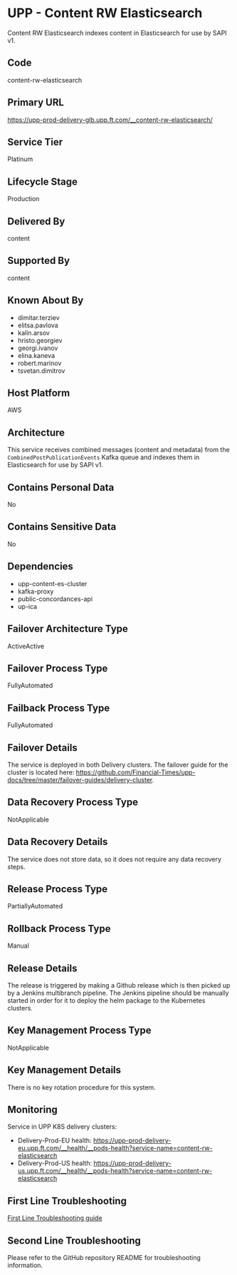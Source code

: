 # UPP - Content RW Elasticsearch

Content RW Elasticsearch indexes content in Elasticsearch for use by SAPI v1.

## Code

content-rw-elasticsearch

## Primary URL

https://upp-prod-delivery-glb.upp.ft.com/__content-rw-elasticsearch/

## Service Tier

Platinum

## Lifecycle Stage

Production

## Delivered By

content

## Supported By

content

## Known About By

- dimitar.terziev
- elitsa.pavlova
- kalin.arsov
- hristo.georgiev
- georgi.ivanov
- elina.kaneva
- robert.marinov
- tsvetan.dimitrov

## Host Platform

AWS

## Architecture

This service receives combined messages (content and metadata) from the `CombinedPostPublicationEvents` Kafka queue and indexes them in Elasticsearch for use by SAPI v1.

## Contains Personal Data

No

## Contains Sensitive Data

No

## Dependencies

* upp-content-es-cluster
* kafka-proxy
* public-concordances-api
* up-ica

## Failover Architecture Type

ActiveActive

## Failover Process Type

FullyAutomated

## Failback Process Type

FullyAutomated

## Failover Details

The service is deployed in both Delivery clusters. The failover guide for the cluster is located here: https://github.com/Financial-Times/upp-docs/tree/master/failover-guides/delivery-cluster.

## Data Recovery Process Type

NotApplicable

## Data Recovery Details

The service does not store data, so it does not require any data recovery steps.

## Release Process Type

PartiallyAutomated

## Rollback Process Type

Manual

## Release Details

The release is triggered by making a Github release which is then picked up by a Jenkins multibranch pipeline. The Jenkins pipeline should be manually started in order for it to deploy the helm package to the Kubernetes clusters.

## Key Management Process Type

NotApplicable

## Key Management Details

There is no key rotation procedure for this system.

## Monitoring

Service in UPP K8S delivery clusters:

* Delivery-Prod-EU health: https://upp-prod-delivery-eu.upp.ft.com/__health/__pods-health?service-name=content-rw-elasticsearch
* Delivery-Prod-US health: https://upp-prod-delivery-us.upp.ft.com/__health/__pods-health?service-name=content-rw-elasticsearch

## First Line Troubleshooting

[First Line Troubleshooting guide](https://github.com/Financial-Times/upp-docs/tree/master/guides/ops/first-line-troubleshooting)

## Second Line Troubleshooting

Please refer to the GitHub repository README for troubleshooting information.
